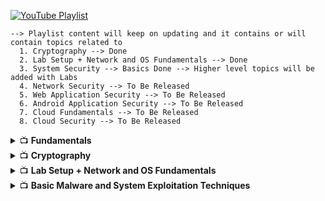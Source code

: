 [![YouTube Playlist](https://img.shields.io/badge/YouTube-Playlist-red?logo=youtube)](https://www.youtube.com/playlist?list=PL--2vyReuUpTTg9cpFheJXJ2ySFfaHduq)
    
    --> Playlist content will keep on updating and it contains or will contain topics related to 
      1. Cryptography --> Done
      2. Lab Setup + Network and OS Fundamentals --> Done
      3. System Security --> Basics Done --> Higher level topics will be added with Labs
      4. Network Security --> To Be Released
      5. Web Application Security --> To Be Released
      6. Android Application Security --> To Be Released
      7. Cloud Fundamentals --> To Be Released
      8. Cloud Security --> To Be Released

<details>
  <summary>📺 <strong>Fundamentals</strong></summary>

| **Understanding CIA Triad (Confidentiality, Integrity, Availability)** | **Common Security Standards** |
|----------------------------------|-----------------------------------------------|
| [!Understanding CIA Triad (Confidentiality, Integrity, Availability)](https://img.youtube.com/vi/J-c3SydXA4A/hqdefault.jpg)](https://youtu.be/J-c3SydXA4A?si=_NCr9wewAgnTi11V) | [![Common Security Standards](https://img.youtube.com/vi/yIdjDN9L1go/hqdefault.jpg)](https://youtu.be/yIdjDN9L1go?si=qzIFc8jzcX-KTiuw) |

| **Different Teams** | **Types of Testing** |
|------------------------------------------------------------------------|---------------------------------------------|
| [![Different Teams](https://img.youtube.com/vi/H513r646VOQ/hqdefault.jpg)](https://youtu.be/H513r646VOQ?si=73jkk-UZMRFDiHmm) | [![Types of Testing](https://img.youtube.com/vi/IEi6zvTKHdU/hqdefault.jpg)](https://youtu.be/IEi6zvTKHdU?si=dsn3GECvRXIrrk4T) |

| **Five Phase of Hacking** | **Common Terms** |
|----------------------------------|---------------------------------------|
| [![Five Phase of Hacking](https://img.youtube.com/vi/BoRytkpn4_8/hqdefault.jpg)](https://youtu.be/BoRytkpn4_8?si=GPoNI_byflIQk4L7) | [![Common Terms](https://img.youtube.com/vi/VmBym5XxC-Q/hqdefault.jpg)](https://youtu.be/VmBym5XxC-Q?si=9SdMKg0xrdCwaKZT) |

</details>


<details>
  <summary>📺 <strong>Cryptography</strong></summary>

| 🎥 **Encoding - Decoding** | 🎥 **Encrypption - Decryption** |
|---------------|---------------|
| [![Encoding - Decoding](https://img.youtube.com/vi/U6C5O7JZ9YA/hqdefault.jpg)](https://youtu.be/U6C5O7JZ9YA?si=qZ6to3ugyxW05UWT) | [![Encrypption - Decryption](https://img.youtube.com/vi/7xqy_do8kIs/hqdefault.jpg)](https://youtu.be/7xqy_do8kIs?si=TBeTAJVsVoDTM6yA) |

| 🎥 **Video 3** | 🎥 **Digital Signatures and Certificates** |
|---------------|---------------|
| [![Hashing](https://img.youtube.com/vi/oAoPLtwB9Tg/hqdefault.jpg)](https://youtu.be/oAoPLtwB9Tg?si=nlmh2qCN322DvSuA) | [![Digital Signatures and Certificates](https://img.youtube.com/vi/mMVGSSO1-d0/hqdefault.jpg)](https://youtu.be/mMVGSSO1-d0?si=lKYEEDUnVR-d24W5) |

</details>


<details>
  <summary>📺 <strong>Lab Setup + Network and OS Fundamentals</strong></summary>

| **Windows Installation in VMWare Pro** | **Kali Linux Installation in VMWare Pro** |
|------------------------------------------|---------------------------------------------|
| [![Windows Installation in VMWare Pro](https://img.youtube.com/vi/QowgD_y3mD0/hqdefault.jpg)](https://youtu.be/QowgD_y3mD0?si=y4qd-9O3yAIRwBda) | [![Kali Linux Installation in VMWare Pro](https://img.youtube.com/vi/5rENNOB3FpI/hqdefault.jpg)](https://youtu.be/5rENNOB3FpI?si=Sj3dYYeMVhyLp8Fi) |

| **Linux Introduction Part 1** | **Linux Introduction Part 2** |
|--------------------------------|----------------------------------|
| [![Linux Introduction Part 1](https://img.youtube.com/vi/5P3UU3nhJxc/hqdefault.jpg)](https://youtu.be/5P3UU3nhJxc?si=aE164vrMTTcBEole) | [![Linux Introduction Part 2](https://img.youtube.com/vi/dhrdgoysSgI/hqdefault.jpg)](https://youtu.be/dhrdgoysSgI?si=WDIV-lujQ9CnbkkR) |

| **Introduction to Network and Topology** | **Intra Network Packet Transmission** |
|--------------------------------|------------------------------------------|
| [![Introduction to Network and Topology](https://img.youtube.com/vi/csh2IR8Iklc/hqdefault.jpg)](https://youtu.be/csh2IR8Iklc?si=UqI3i-upowFIgyKk) | [![Intra Network Packet Transmission](https://img.youtube.com/vi/OzuvqUnsbrs/hqdefault.jpg)](https://youtu.be/OzuvqUnsbrs?si=HluUIi7v2C0BZMB2) |

| **Inter Network Packet Transmission** | **IP Address Structure and there Classification** |
|-------------------------------------------|-------------------------------|
| [![Inter Network Packet Transmission](https://img.youtube.com/vi/dOQnmfCyCFE/hqdefault.jpg)](https://youtu.be/dOQnmfCyCFE?si=f3H9DewLA3TdJwck) | [![IP Address Structure and there Classification](https://img.youtube.com/vi/dBVA9EKBro8/hqdefault.jpg)](https://youtu.be/dBVA9EKBro8?si=ZyrcvyNwywG3uzfr) |

| **Public and Private IP Allocation** | **Subnatting & Supernatting** |
|--------------------------------------------|--------------------------------------------|
| [![Public and Private IP Allocation](https://img.youtube.com/vi/J7YJ34cy91c/hqdefault.jpg)](https://youtu.be/J7YJ34cy91c?si=-ZL2ALCta0ogv6sk) | [![Subnatting & Supernatting](https://img.youtube.com/vi/0o1w36LkDUg/hqdefault.jpg)](https://youtu.be/0o1w36LkDUg?si=Nb2uFJ-FKNJiBilt) |

</details>


<details>
  <summary>📺 <strong>Basic Malware and System Exploitation Techniques</strong></summary>

| **Windows Lock Screen Bypass** | **Malware Part 1** |
|--------------------------------|------------------------------|
| [![Windows Lock Screen Bypass](https://img.youtube.com/vi/f-yPOVM5OFM/hqdefault.jpg)](https://youtu.be/f-yPOVM5OFM?si=ZbGYJ-yJa6vTbgLP) | [![Malware Part 1](https://img.youtube.com/vi/xf5mxbltx1Y/hqdefault.jpg)](https://youtu.be/xf5mxbltx1Y?si=Lj9uuTTuxBTpdu5i) |

| **Malware Part 2** | **Malware Part 3** |
|-----------------------------|-----------------------------|
| [![Malware Part 2](https://img.youtube.com/vi/kGUBXYpPhy4/hqdefault.jpg)](https://youtu.be/kGUBXYpPhy4?si=1SFMti3mKdWG93bo) | [![Malware Part 3](https://img.youtube.com/vi/ykD4t00Y_Uw/hqdefault.jpg)](https://youtu.be/ykD4t00Y_Uw?si=WuQEuDqZR9gIvD49) |

| **Malware Part 4** | **Network Connection and Traffic** |
|-----------------------------|------------------------------------|
| [![Malware Part 4](https://img.youtube.com/vi/qCK8QmbQ3F4/hqdefault.jpg)](https://youtu.be/qCK8QmbQ3F4?si=PnKUF57QjSa3a16M) | [![Network Connection and Traffic](https://img.youtube.com/vi/8cxAw2ZrGtE/hqdefault.jpg)](https://youtu.be/8cxAw2ZrGtE?si=z43F7ANfXoIhhbKR) |

| **Memory Stack Introduction Part 1** | **Memory Stack Introduction Part 2** |
|-------------------------------------|-------------------------------------|
| [![Memory Stack Introduction Part 1](https://img.youtube.com/vi/fQWatTI9G4E/hqdefault.jpg)](https://youtu.be/fQWatTI9G4E?si=bCc7ynYva2KFM1Qv) | [![Memory Stack Introduction Part 2](https://img.youtube.com/vi/uSd2dtzGN5s/hqdefault.jpg)](https://youtu.be/uSd2dtzGN5s?si=E7BVgymfVb06A7sy) |

| **Memory Corruption and Buffer Overflow** | **Eternal Blue or MS-17-010 or CVE-2017-0144** |
|------------------------------------------|------------------------------------------------|
| [![Memory Corruption and Buffer Overflow](https://img.youtube.com/vi/LNqpE_6DfBU/hqdefault.jpg)](https://youtu.be/LNqpE_6DfBU?si=PYgbzLXx3gZ5rtp9) | [![Eternal Blue or MS-17-010 or CVE-2017-0144](https://img.youtube.com/vi/1A23SXBWDqs/hqdefault.jpg)](https://youtu.be/1A23SXBWDqs?si=qSoY2SwZUQcSTc2x) |

</details>
